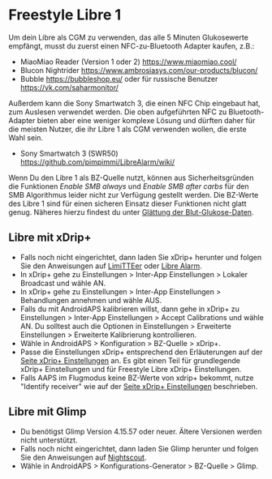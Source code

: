 # Freestyle Libre 1

Um dein Libre als CGM zu verwenden, das alle 5 Minuten Glukosewerte empfängt, musst du zuerst einen NFC-zu-Bluetooth Adapter kaufen, z.B.:

-   MiaoMiao Reader (Version 1 oder 2) <https://www.miaomiao.cool/>
-   Blucon Nightrider <https://www.ambrosiasys.com/our-products/blucon/>
-   Bubble <https://bubbleshop.eu/> oder für russische Benutzer <https://vk.com/saharmonitor/>

Außerdem kann die Sony Smartwatch 3, die einen NFC Chip eingebaut hat, zum Auslesen verwendet werden. Die oben aufgeführten NFC zu Bluetooth-Adapter bieten aber eine weniger komplexe Lösung und dürften daher für die meisten Nutzer, die ihr Libre 1 als CGM verwenden wollen, die erste Wahl sein.

-   Sony Smartwatch 3 (SWR50) <https://github.com/pimpimmi/LibreAlarm/wiki/>

Wenn Du den Libre 1 als BZ-Quelle nutzt, können aus Sicherheitsgründen die Funktionen *Enable SMB always* und *Enable SMB after carbs* für den SMB Algorithmus leider nicht zur Verfügung gestellt werden. Die BZ-Werte des Libre 1 sind für einen sicheren Einsatz dieser Funktionen nicht glatt genug. Näheres hierzu findest du unter [Glättung der Blut-Glukose-Daten](../Usage/Smoothing-Blood-Glucose-Data-in-xDrip.md).

## Libre mit xDrip+

-   Falls noch nicht eingerichtet, dann laden Sie xDrip+ herunter und folgen Sie den Anweisungen auf [LimiTTEer](https://github.com/JoernL/LimiTTer) oder [Libre Alarm](https://github.com/pimpimmi/LibreAlarm/wiki).
-   In xDrip+ gehe zu Einstellungen > Inter-App Einstellungen > Lokaler Broadcast und wähle AN.
-   In xDrip+ gehe zu Einstellungen > Inter-App Einstellungen > Behandlungen annehmen und wähle AUS.
-   Falls du mit AndroidAPS kalibrieren willst, dann gehe in xDrip+ zu Einstellungen > Inter-App Einstellungen > Accept Calibrations und wähle AN. Du solltest auch die Optionen in Einstellungen > Erweiterte Einstellungen > Erweiterte Kalibrierung kontrollieren.
-   Wähle in AndroidAPS > Konfiguration > BZ-Quelle > xDrip+.
-   Passe die Einstellungen xDrip+ entsprechend den Erläuterungen auf der [Seite xDrip+ Einstellungen](../Configuration/xdrip.md) an. Es gibt einen Teil für grundlegende xDrip+ Einstellungen und für Freestyle Libre xDrip+ Einstellungen.
-   Falls AAPS im Flugmodus keine BZ-Werte von xdrip+ bekommt, nutze "Identify receiver" wie auf der [Seite xDrip+ Einstellungen](../Configuration/xdrip.md) beschrieben.

## Libre mit Glimp

-   Du benötigst Glimp Version 4.15.57 oder neuer. Ältere Versionen werden nicht unterstützt.
-   Falls noch nicht eingerichtet, dann laden Sie Glimp herunter und folgen Sie den Anweisungen auf [Nightscout](https://nightscout.github.io/uploader/setup/#glimp).
-   Wähle in AndroidAPS > Konfigurations-Generator > BZ-Quelle > Glimp.
